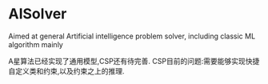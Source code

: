 # AISolver
Aimed at general Artificial intelligence problem solver, including classic ML algorithm mainly

A星算法已经实现了通用模型,CSP还有待完善. CSP目前的问题:需要能够实现快捷自定义类和约束,以及约束之上的推理.